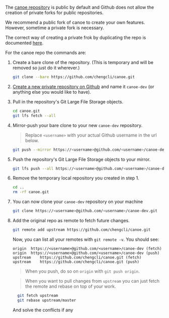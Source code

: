 The [canoe repository](https://github.com/chengcli/canoe) is public by default 
and Github does not allow the creation of private forks for public repositories.

We recommend a public fork of canoe to create your own features. However, sometime a
private fork is necessary.

The correct way of creating a private frok by duplicating the repo is documented [here](https://help.github.com/articles/duplicating-a-repository/).

For the canoe repo the commands are:

 1. Create a bare clone of the repository.
    (This is temporary and will be removed so just do it wherever.)
    ```bash
    git clone --bare https://github.com/chengcli/canoe.git
    ```

 2. [Create a new private repository on Github](https://help.github.com/articles/creating-a-new-repository/) 
    and name it `canoe-dev` (or anything else you would like to have).

 3. Pull in the repository's Git Large File Storage objects.
    ```bash
    cd canoe.git
    git lfs fetch --all
    ```

 4. Mirror-push your bare clone to your new `canoe-dev` repository.
    > Replace `<username>` with your actual Github username in the url below.
    
    ```bash
    git push --mirror https://<username>@github.com/<username>/canoe-dev.git
    ```

 5. Push the repository's Git Large File Storage objects to your mirror.
    ```bash
    git lfs push --all https://<username>@github.com/<username>/canoe-dev.git
    ```

 6. Remove the temporary local repository you created in step 1.
    ```bash
    cd ..
    rm -rf canoe.git
    ```
    
 7. You can now clone your `canoe-dev` repository on your machine
    ```bash
    git clone https://<username>@github.com/<username>/canoe-dev.git
    ```
   
 8. Add the original repo as remote to fetch future changes.
    ```bash
    git remote add upstream https://github.com/chengcli/canoe.git
    ```
    Now, you can list all your remotes with `git remote -v`. You should see:
    ```
    origin	https://<username>@github.com/<username>/canoe-dev (fetch)
    origin	https://<username>@github.com/<username>/canoe-dev (push)
    upstream	https://github.com/chengcli/canoe.git (fetch)
    upstream	https://github.com/chengcli/canoe.git (push)
    ```
    > When you push, do so on `origin` with `git push origin`.
   
    > When you want to pull changes from `upstream` you can just fetch the remote and rebase on top of your work.
    ```bash
      git fetch upstream
      git rebase upstream/master
      ```
      And solve the conflicts if any
